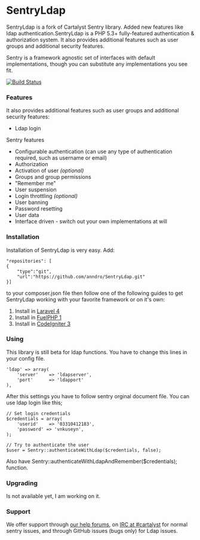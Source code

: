 # SentryLdap

SentryLdap is a fork of Cartalyst Sentry library. Added new features like ldap authentication.SentryLdap is a PHP 5.3+ fully-featured authentication & authorization system. It also provides additional features such as user groups and additional security features.

Sentry is a framework agnostic set of interfaces with default implementations, though you can substitute any implementations you see fit.

[![Build Status](https://travis-ci.org/cartalyst/sentry.png?branch=master)](https://travis-ci.org/cartalyst/sentry)

### Features

It also provides additional features such as user groups and additional security features:
- Ldap login

Sentry features
- Configurable authentication (can use any type of authentication required, such as username or email)
- Authorization
- Activation of user *(optional)*
- Groups and group permissions
- "Remember me"
- User suspension
- Login throttling *(optional)*
- User banning
- Password resetting
- User data
- Interface driven - switch out your own implementations at will

### Installation

Installation of SentryLdap is very easy. Add:

    "repositories": [
    {
        "type":"git",
        "url":"https://github.com/anndro/SentryLdap.git"
    }]

to your composer.json file then follow one of the following guides to get SentryLdap working with your favorite framework or on it's own:

1. Install in [Laravel 4](http://docs.cartalyst.com/sentry-2/installation/laravel-4)
2. Install in [FuelPHP 1](http://docs.cartalyst.com/sentry-2/installation/fuelphp-1)
3. Install in [CodeIgniter 3](http://docs.cartalyst.com/sentry-2/installation/codeigniter-3)

### Using

This library is still beta for ldap functions. You have to change this lines in your config file.

	'ldap' => array(
		'server'	=> 'ldapserver',
		'port'		=> 'ldapport'
	),

After this settings you have to follow sentry orginal document file. You can use ldap login like this;

    // Set login credentials
    $credentials = array(
        'userid'    => '03310412183',
        'password' => 'vnkuseyn',
    );

    // Try to authenticate the user
    $user = Sentry::authenticateWithLdap($credentials, false);

Also have Sentry::authenticateWithLdapAndRemember($credentials); function.


### Upgrading

Is not available yet, I am working on it.

### Support

We offer support through [our help forums](http://help.cartalyst.com), on [IRC at #cartalyst](http://webchat.freenode.net/?channels=cartalyst) for normal sentry issues, and through GitHub issues (bugs only) for Ldap issues.

